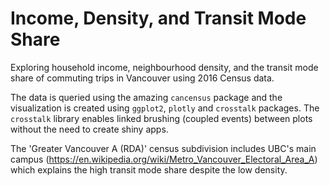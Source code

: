 # Income, Density, and Transit Mode Share

Exploring household income, neighbourhood density, and the transit mode share of commuting trips in Vancouver using 2016 Census data.

The data is queried using the amazing `cancensus` package and the visualization is created using `ggplot2`, `plotly` and `crosstalk` packages. The `crosstalk` library enables linked brushing (coupled events) between plots without the need to create shiny apps.

The 'Greater Vancouver A (RDA)' census subdivision includes UBC's main campus (https://en.wikipedia.org/wiki/Metro_Vancouver_Electoral_Area_A) which explains the high transit mode share despite the low density.
